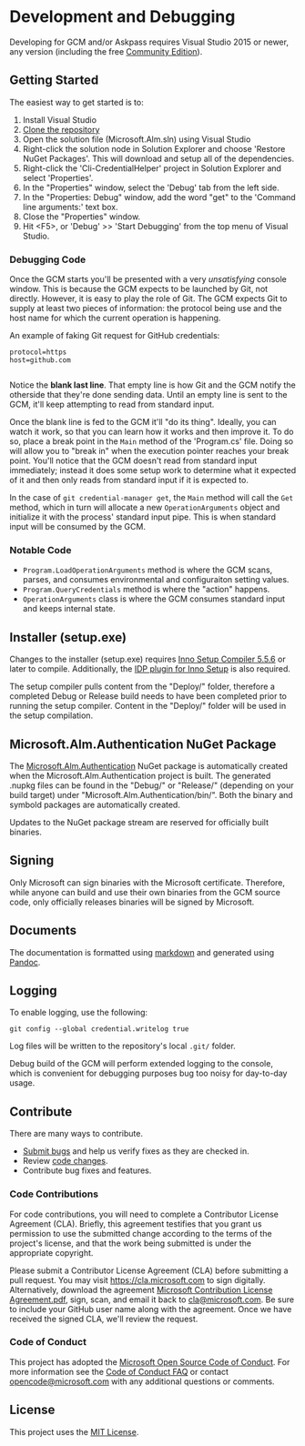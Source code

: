 # Development and Debugging

Developing for GCM and/or Askpass requires Visual Studio 2015 or newer, any version (including the free [Community Edition](https://www.visualstudio.com/products/visual-studio-community-vs)).

## Getting Started

The easiest way to get started is to:

 1. Install Visual Studio
 2. [Clone the repository](https://github.com/Microsoft/Git-Credential-Manager-for-Windows.git)
 3. Open the solution file (Microsoft.Alm.sln) using Visual Studio
 4. Right-click the solution node in Solution Explorer and choose 'Restore NuGet Packages'. This will download and setup all of the dependencies.
 5. Right-click the 'Cli-CredentialHelper' project in Solution Explorer and select 'Properties'.
 6. In the "Properties" window, select the 'Debug' tab from the left side.
 7. In the "Properties: Debug" window, add the word "get" to the 'Command line arguments:' text box.
 8. Close the "Properties" window.
 5. Hit \<F5\>, or 'Debug' \>\> 'Start Debugging' from the top menu of Visual Studio.

### Debugging Code

Once the GCM starts you'll be presented with a very *unsatisfying* console window. This is because the GCM expects to be launched by Git, not directly. However, it is easy to play the role of Git. The GCM expects Git to supply at least two pieces of information: the protocol being use and the host name for which the current operation is happening.

An example of faking Git request for GitHub credentials:

```
protocol=https
host=github.com
  
```

Notice the **blank last line**. That empty line is how Git and the GCM notify the otherside that they're done sending data. Until an empty line is sent to the GCM, it'll keep attempting to read from standard input.

Once the blank line is fed to the GCM it'll "do its thing". Ideally, you can watch it work, so that you can learn how it works and then improve it. To do so, place a break point in the `Main` method of the 'Program.cs' file. Doing so will allow you to "break in" when the execution pointer reaches your break point. You'll notice that the GCM doesn't read from standard input immediately; instead it does some setup work to determine what it expected of it and then only reads from standard input if it is expected to.

In the case of `git credential-manager get`, the `Main` method will call the `Get` method, which in turn will allocate a new `OperationArguments` object and initialize it with the process' standard input pipe. This is when standard input will be consumed by the GCM.

### Notable Code

* `Program.LoadOperationArguments` method is where the GCM scans, parses, and consumes environmental and configuraiton setting values.
* `Program.QueryCredentials` method is where the "action" happens.
* `OperationArguments` class is where the GCM consumes standard input and keeps internal state.

## Installer (setup.exe)

Changes to the installer (setup.exe) requires [Inno Setup Compiler 5.5.6](http://www.jrsoftware.org/isinfo.php) or later to compile. Additionally, the [IDP plugin for Inno Setup](https://mitrichsoftware.wordpress.com/inno-setup-tools/inno-download-plugin/) is also required.

The setup compiler pulls content from the "Deploy/" folder, therefore a completed Debug or Release build needs to have been completed prior to running the setup compiler. Content in the "Deploy/" folder will be used in the setup compilation.

## Microsoft.Alm.Authentication NuGet Package

The [Microsoft.Alm.Authentication](https://www.nuget.org/packages/Microsoft.Alm.Authentication/) NuGet package is automatically created when the Microsoft.Alm.Authentication project is built. The generated .nupkg files can be found in the "Debug/" or "Release/" (depending on your build target) under "Microsoft.Alm.Authentication/bin/". Both the binary and symbold packages are automatically created.

Updates to the NuGet package stream are reserved for officially built binaries.

## Signing

Only Microsoft can sign binaries with the Microsoft certificate. Therefore, while anyone can build and use their own binaries from the GCM source code, only officially releases binaries will be signed by Microsoft.

## Documents

The documentation is formatted using [markdown](https://daringfireball.net/projects/markdown/syntax) and generated using [Pandoc](http://http://pandoc.org/).

## Logging

To enable logging, use the following:

    git config --global credential.writelog true

Log files will be written to the repository's local `.git/` folder.

Debug build of the GCM will perform extended logging to the console, which is convenient for debugging purposes bug too noisy for day-to-day usage.

## Contribute

There are many ways to contribute.

* [Submit bugs](https://github.com/Microsoft/Git-Credential-Manager-for-Windows/issues) and help us verify fixes as they are checked in.
* Review [code changes](https://github.com/Microsoft/Git-Credential-Manager-for-Windows/pulls).
* Contribute bug fixes and features.

### Code Contributions

For code contributions, you will need to complete a Contributor License Agreement (CLA). Briefly, this agreement testifies that you grant us permission to use the submitted change according to the terms of the project's license, and that the work being submitted is under the appropriate copyright.

Please submit a Contributor License Agreement (CLA) before submitting a pull request. You may visit <https://cla.microsoft.com> to sign digitally. Alternatively, download the agreement [Microsoft Contribution License Agreement.pdf](https://cla.microsoft.com/cladoc/microsoft-contribution-license-agreement.pdf), sign, scan, and email it back to <cla@microsoft.com>. Be sure to include your GitHub user name along with the agreement. Once we have received the signed CLA, we'll review the request.

### Code of Conduct

This project has adopted the [Microsoft Open Source Code of Conduct](https://opensource.microsoft.com/codeofconduct/). For more information see the [Code of Conduct FAQ](https://opensource.microsoft.com/codeofconduct/faq/) or contact [opencode@microsoft.com](mailto:opencode@microsoft.com) with any additional questions or comments.

## License

This project uses the [MIT License](https://github.com/Microsoft/Git-Credential-Manager-for-Windows/blob/master/LICENSE.txt).
